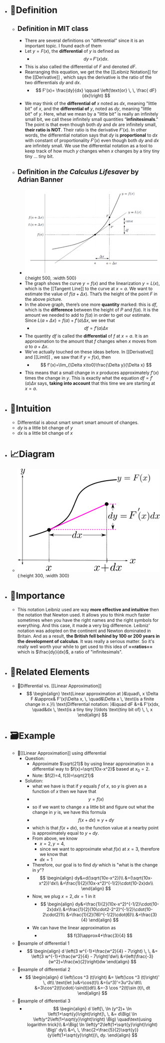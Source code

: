 - # 📝Definition
	- ## Definition in MIT class
		- There are several definitions on "differential" since it is an important topic. I found each of them
		- Let $y=F(x)$, the **differential** of $y$ is defined as
			- $$
			  dy \, = \,  F'(x) dx.
			  $$
		- This is also called the differential of $F$ and denoted $dF$.
		- Rearranging this equation, we get the the [[Leibniz Notation]] for the [[Derivative]] , which says the derivative is the ratio of the two differentials $dy$ and $dx$.
			- $$
			  F'(x)= \frac{dy}{dx} \qquad \left(\text{or} \, \, \frac{ dF}{dx}\right)
			  $$
		- We may think of the **differential of** $x$ noted as $dx$, meaning "little bit" of $x$, and the **differential of** $y$, noted as $dy$, meaning "little bit" of $y$. Here, what we mean by a "little bit" is really an infinitely small bit, we call these infinitely small quantities “**infinitesimals**." The point is that even though both $dy$ and $dx$ are infinitely small, **their ratio is NOT**. Their ratio is the derivative $F'(x)$. In other words, the differential notation says that $dy$ is **proportional** to $dx$ with constant of proportionality $F'(x)$ even though both $dy$ and $dx$ are infinitely small. We use the differential notation as a tool to keep track of how much $y$ changes when $x$ changes by a tiny tiny tiny ... tiny bit.
	- ## Definition in *the Calculus Lifesaver* by Adrian Banner
		- ![name](../assets/diagram_on_differential.png){:height 500, :width 500}
		- The graph shows the curve $y = f(x)$ and the linearization $y = L(x)$, which is the [[Tangent Line]] to the curve at $x = a$. We want to estimate the value of $f(a + \Delta x)$. That’s the height of the point $F$ in the above picture.
		- In the above graph, there’s one more **quantity** marked: this is $df$, which is the **difference** between the height of $P$ and $f(a)$. It is the amount we needed to add to $f(a)$ in order to get our estimate. Since $L(a+\Delta x) = f(a)+f'(a)\Delta x$, we see that
			- $$
			  df=f'(a)\Delta x
			  $$
		- The quantity $df$ is called the **differential** of $f$ at $x = a$. It is an approximation to the amount that $f$ changes when $x$ moves from $a$ to $a + \Delta x$.
		- We’ve actually touched on these ideas before. In [[Derivative]] and [[Limit]] , we saw that if $y = f(x)$, then
			- $$
			  f'(x)=\lim_{\Delta x\to0}\frac{\Delta y}{\Delta x}
			  $$
		- This means that a small change in $x$ produces approximately $f'(x)$ times the change in $y$. This is exactly what the equation $df = f'(a)\Delta x$ says, **taking into account** that this time we are starting at $x = a$.
- # 🧠Intuition
	- Differential is about smart smart smart amount of changes.
	- $dy$ is a little bit change of $y$
	- $dx$ is a little bit change of $x$
- # 📈Diagram
	- ![name](../assets/images_antider2_Differential.svg){:height 300, :width 300}
- # 👑Importance
	- This notation Leibniz used are way **more effective and intuitive** then the notation that Newton used. It allows you to think much faster sometimes when you have the right names and the right symbols for everything. And this case, it made a very big difference. Leibniz' notation was adopted on the continent and Newton dominated in Britain. And as a result, **the British fell behind by 100 or 200 years in the development of calculus**. It was really a serious matter. So it's really well worth your while to get used to this idea of **==ratios==** which is $\frac{dy}{dx}$, a ratio of "infinitesimals".
- # 🧬Related Elements
	- 📌Differential vs. [[Linear Approximation]]
		- $$
		  \begin{align}
		  \text{Linear approximation at }&\quad\, x \Delta F &\approx& F'(x)\Delta x, \, \quad&\Delta x \, \text{is a finite change in x.}\\
		  \text{Differential notation: }&\quad dF &=&  F'(x)dx, \quad&dx \, \text{is a tiny tiny }\ldots \text{tiny bit of} \, \, x 
		  \end{align}
		  $$
- # 🗃Example
	- 📌[[Linear Approximation]] using differential
		- Question:
			- Approximate $\sqrt{21}$ by using linear approximation in a differential way to $f(x)=\sqrt{10x-x^2}$ based at $x_0=2$.
			- Note: $f(2)=4, f(3)=\sqrt{21}$
		- Solution:
			- what we have is that if $y$ equals $f$ of $x$, so $y$ is given as a function of $x$ then we have that
			- $$
			  y=f(x)
			  $$
			- so if we want to change $x$ a little bit and figure out what the change in $y$ is, we have this formula
			- $$
			  f(x+dx)\approx y+dy
			  $$
			- which is that $f(x+dx)$, so the function value at a nearby point is approximately equal to $y+dy$.
			- From above, we know
				- $x=2,y=4$,
				- since we want to approximate what $f(x)$ at $x=3$, therefore we know that
				- $dx=1$
			- Therefore, our goal is to find $dy$ which is "what is the change in $y$"?
			- $$
			  \begin{align}
			  dy&=d(\sqrt{10x-x^2})\\
			  &=(\sqrt{10x-x^2})'dx\\
			  &=\frac{1}{2}(10x-x^2)^{-1/2}\cdot(10-2x)dx\\
			  \end{align}
			  $$
			- Now, we plug $x=2, dx=1$ in it
				- $$
				  \begin{align}
				  dy&=\frac{1}{2}(10x-x^2)^{-1/2}\cdot(10-2x)dx\\
				  &=\frac{1}{2}(10\cdot2-2^2)^{-1/2}\cdot(10-2\cdot2)1\\
				  &=\frac{1}{2}(16)^{-1/2}\cdot(6)\\
				  &=\frac{3}{4}
				  \end{align}
				  $$
			- We can have the linear approximation as
				- $$
				  f(3)\approx4+\frac{3}{4}
				  $$
	- 📌example of differential 1
		- $$
		  \begin{align}
		  d \left(3 w^{-1}+\frac{w^2}{4} - 7\right) \, \,  &= \left(3 w^{-1}+\frac{w^2}{4} - 7\right)'dw\\
		  &=\left(\frac{-3}{w^2}+\frac{w}{2}\right)dw
		  \end{align}
		  $$
	- 📌example of differential 2
		- $$
		  \begin{align}
		  d \left(\cos ^3 (t)\right) &= \left(\cos ^3 (t)\right)' \, dt\\
		  \text{let }u&=\cos(t)\\
		  &=(u^3)'=3u^2u'dt\\
		  &=3\cos^2(t)\cdot(-\sin(t))dt\\
		  &=-3 \cos ^2(t)\sin (t)\, dt
		  \end{align}
		  $$
	- 📌example of differential 3
		- $$
		  \begin{align}
		  d \left[\, \ln (y^2)+ \ln \left(1+\sqrt{y}\right)\right]\, \,  &= d\Big( \ln \left(y^2\left(1+\sqrt{y}\right)\right) \Big) \quad\text{using logarithm trick}\\
		  &=\Big( \ln \left(y^2\left(1+\sqrt{y}\right)\right) \Big)' dy\\
		  &=\, \,  \frac{2+\frac{5}{2}\sqrt{y}}{y\left(1+\sqrt{y}\right)}\,  dy.
		  \end{align}
		  $$
